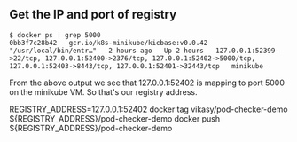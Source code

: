 ## Get the IP and port of registry 
```
$ docker ps | grep 5000  
0bb3f7c28b42   gcr.io/k8s-minikube/kicbase:v0.0.42   "/usr/local/bin/entr…"   2 hours ago   Up 2 hours   127.0.0.1:52399->22/tcp, 127.0.0.1:52400->2376/tcp, 127.0.0.1:52402->5000/tcp, 127.0.0.1:52403->8443/tcp, 127.0.0.1:52401->32443/tcp   minikube
```
From the above output we see that 127.0.0.1:52402 is mapping to port 5000 on the minikube VM. So that's our registry address.

REGISTRY_ADDRESS=127.0.0.1:52402
docker tag vikasy/pod-checker-demo ${REGISTRY_ADDRESS}/pod-checker-demo
docker push ${REGISTRY_ADDRESS}/pod-checker-demo